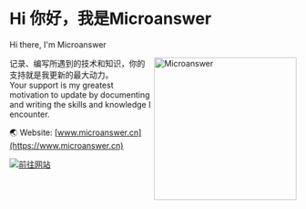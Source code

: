 
# Hi 你好，我是Microanswer
Hi there, I'm Microanswer

<img align="right" alt="Microanswer" width="250px" src="http://file.microanswer.cn/pexels-photo-694587.jpeg?imageView2/1/w/500/h/500" />

记录、编写所遇到的技术和知识，你的支持就是我更新的最大动力。\
Your support is my greatest motivation to update by documenting and writing the skills and knowledge I encounter.

🌏 Website: [www.microanswer.cn](https://www.microanswer.cn)

<!--
## 请喝咖啡
<img src='http://file.microanswer.cn/microanswer_wxpay.png?n' width=200 onclick=';'> <img src='http://file.microanswer.cn/microanswer_alipay.png?n' width=200 onclick=";">
-->
[![前往网站](https://github-readme-stats.vercel.app/api?username=MicroAnswer)](https://www.microanswer.cn)
